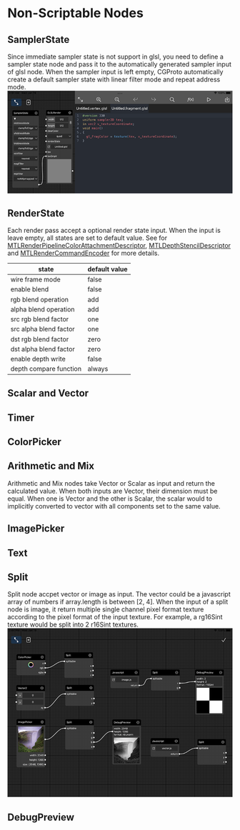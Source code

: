 # Non-Scriptable Nodes

## SamplerState
Since immediate sampler state is not support in glsl, you need to define a sampler state node and pass it to the automatically generated sampler input of glsl node. When the sampler input is left empty, CGProto automatically create a default sampler state with linear filter mode and repeat address mode.
![](_assets/2.png)

## RenderState
Each render pass accept a optional render state input. When the input is leave empty, all states are set to default value. See for [MTLRenderPipelineColorAttachmentDescriptor](https://developer.apple.com/documentation/metal/mtlrenderpipelinecolorattachmentdescriptor), [MTLDepthStencilDescriptor](https://developer.apple.com/documentation/metal/mtldepthstencildescriptor/) and [MTLRenderCommandEncoder](https://developer.apple.com/documentation/metal/mtlrendercommandencoder/1516029-settrianglefillmode/) for more details. 

|  state | default value
| ---- | ---- |
| wire frame mode | false
| enable blend | false
| rgb blend operation | add
| alpha blend operation | add
| src rgb blend factor | one
| src alpha blend factor | one
| dst rgb blend factor | zero
| dst alpha blend factor | zero
| enable depth write | false
| depth compare function | always

## Scalar and Vector

## Timer
## ColorPicker
## Arithmetic and Mix
Arithmetic and Mix nodes take Vector or Scalar as input and return the calculated value. When both inputs are Vector, their dimension must be equal. When one is Vector and the other is Scalar, the scalar would to implicitly converted to vector with all components set to the same value. 

## ImagePicker
## Text
## Split
Split node accpet vector or image as input. The vector could be a javascript array of numbers if array.length is between [2, 4]. When the input of a split node is image, it return multiple single channel pixel format texture according to the pixel format of the input texture. For example, a rg16Sint texture would be split into 2 r16Sint textures.
![](_assets/3.png)
## DebugPreview

